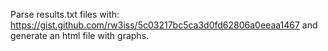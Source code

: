 Parse results.txt files with:
https://gist.github.com/rw3iss/5c03217bc5ca3d0fd62806a0eeaa1467
and generate an html file with graphs.